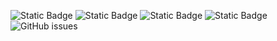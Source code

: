 ![Static Badge](https://img.shields.io/badge/blacklists-60-000000) ![Static Badge](https://img.shields.io/badge/blacklisted-2714714-cc0000) ![Static Badge](https://img.shields.io/badge/whitelisted-2242-00CC00) ![Static Badge](https://img.shields.io/badge/streaming_blacklist-28106-000000) ![GitHub issues](https://img.shields.io/github/issues/fabriziosalmi/blacklists)
